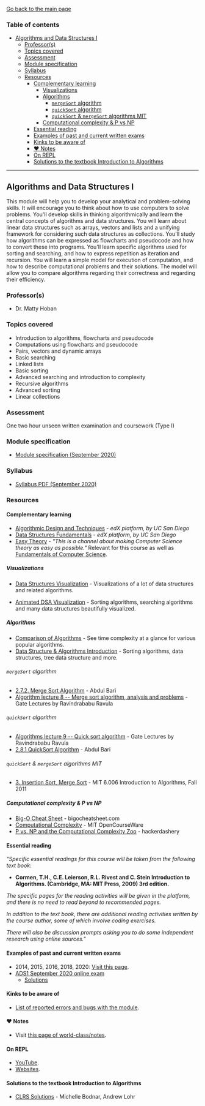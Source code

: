 [Go back to the main page](../../../README.md)

### Table of contents

- [Algorithms and Data Structures I](#algorithms-and-data-structures-i)
  - [Professor(s)](#professors)
  - [Topics covered](#topics-covered)
  - [Assessment](#assessment)
  - [Module specification](#module-specification)
  - [Syllabus](#syllabus)
  - [Resources](#resources)
    - [Complementary learning](#complementary-learning)
      - [Visualizations](#visualizations)
      - [Algorithms](#algorithms)
        - [`mergeSort` algorithm](#mergesort-algorithm)
        - [`quickSort` algorithm](#quicksort-algorithm)
        - [`quickSort` & `mergeSort` algorithms MIT](#quicksort--mergesort-algorithms-mit)
      - [Computational complexity & P vs NP](#computational-complexity--p-vs-np)
    - [Essential reading](#essential-reading)
    - [Examples of past and current written exams](#examples-of-past-and-current-written-exams)
    - [Kinks to be aware of](#kinks-to-be-aware-of)
    - [:heart: Notes](#heart-notes)
    - [On REPL](#on-repl)
    - [Solutions to the textbook Introduction to Algorithms](#solutions-to-the-textbook-introduction-to-algorithms)

---

## Algorithms and Data Structures I

This module will help you to develop your analytical and
problem-solving skills. It will encourage you to think about how to
use computers to solve problems. You'll develop skills in thinking
algorithmically and learn the central concepts of algorithms and data
structures. You will learn about linear data structures such as
arrays, vectors and lists and a unifying framework for considering
such data structures as collections. You'll study how algorithms can
be expressed as flowcharts and pseudocode and how to convert these
into programs. You'll learn specific algorithms used for sorting and
searching, and how to express repetition as iteration and
recursion. You will learn a simple model for execution of computation,
and how to describe computational problems and their solutions. The
model will allow you to compare algorithms regarding their correctness
and regarding their efficiency.

### Professor(s)

- Dr. Matty Hoban

### Topics covered

- Introduction to algorithms, flowcharts and pseudocode
- Computations using flowcharts and pseudocode
- Pairs, vectors and dynamic arrays
- Basic searching
- Linked lists
- Basic sorting
- Advanced searching and introduction to complexity
- Recursive algorithms
- Advanced sorting
- Linear collections

### Assessment

One two hour unseen written examination and coursework (Type I)

### Module specification

- [Module specification (September 2020)](https://github.com/world-class/binary-assets/blob/master/modules/module-specification/CM1035_ADS1-Module-Spec.pdf)

### Syllabus

- [Syllabus PDF (September 2020)](https://github.com/world-class/binary-assets/blob/master/modules/syllabi/Syllabus_CM1035_ADS1.pdf)

### Resources

#### Complementary learning

- [Algorithmic Design and Techniques](https://courses.edx.org/courses/course-v1:UCSanDiegoX+ALGS200x+2T2017/course) - _edX platform, by UC San Diego_
- [Data Structures Fundamentals](https://courses.edx.org/courses/course-v1:UCSanDiegoX+ALGS201x+1T2019/course) - _edX platform, by UC San Diego_
- [Easy Theory](https://www.youtube.com/c/EasyTheory/playlists) - _"This is a channel about making Computer Science theory as easy as possible."_ Relevant for this course as well as [Fundamentals of Computer Science](../cm-1025-fundamentals-of-computer-science/README.md).

##### Visualizations

- [Data Structures Visualization](https://www.cs.usfca.edu/~galles/visualization/Algorithms.html) - Visualizations of a lot of data structures and related algorithms.

- [Animated DSA Visualization](https://visualgo.net/en) - Sorting algorithms, searching algorithms and many data structures beautifully visualized.

##### Algorithms

- [Comparison of Algorithms](https://en.wikipedia.org/wiki/Sorting_algorithm#Comparison_of_algorithms) - See time complexity at a glance for various popular algorithms.
- [Data Structure & Algorithms Introduction](https://www.programiz.com/dsa/algorithm) - Sorting algorithms, data structures, tree data structure and more.

###### `mergeSort` algorithm

- [2.7.2. Merge Sort Algorithm](https://www.youtube.com/watch?v=mB5HXBb_HY8) - Abdul Bari
- [Algorithm lecture 8 -- Merge sort algorithm, analysis and problems](https://www.youtube.com/watch?v=sfmaf4QpVTw) - Gate Lectures by Ravindrababu Ravula

###### `quickSort` algorithm

- [Algorithms lecture 9 -- Quick sort algorithm](https://www.youtube.com/watch?v=3DV8GO9g7B4) - Gate Lectures by Ravindrababu Ravula
- [2.8.1 QuickSort Algorithm](https://www.youtube.com/watch?v=7h1s2SojIRw) - Abdul Bari

###### `quickSort` & `mergeSort` algorithms MIT

- [3. Insertion Sort, Merge Sort](https://youtu.be/Kg4bqzAqRBM) - MIT 6.006 Introduction to Algorithms, Fall 2011

##### Computational complexity & P vs NP

- [Big-O Cheat Sheet](https://www.bigocheatsheet.com/) - bigocheatsheet.com
- [Computational Complexity](https://www.youtube.com/watch?v=moPtwq_cVH8) - MIT OpenCourseWare
- [P vs. NP and the Computational Complexity Zoo](https://www.youtube.com/watch?v=YX40hbAHx3s) - hackerdashery

#### Essential reading

_"Specific essential readings for this course will be taken from the following text book:_

- **Cormen, T.H., C.E. Leierson, R.L. Rivest and C. Stein Introduction to Algorithms. (Cambridge, MA: MIT Press, 2009) 3rd edition.**

_The specific pages for the reading activities will be given in the platform, and there is no need to read beyond to recommended pages._

_In addition to the text book, there are additional reading activities written by the course author, some of which involve coding exercises._

_There will also be discussion prompts asking you to do some independent research using online sources."_

#### Examples of past and current written exams

- 2014, 2015, 2016, 2018, 2020: [Visit this page](https://github.com/world-class/binary-assets/tree/master/modules/cm1035-ads1/past-exams).
- [ADS1 September 2020 online exam](https://github.com/world-class/binary-assets/blob/master/modules/cm1035-ads1/past-exams/ADS2020-09-21.pdf)
  - [Solutions](https://github.com/world-class/binary-assets/blob/master/modules/cm1035-ads1/past-exams/ADS2020-09-21_answers.pdf)

#### Kinks to be aware of

- [List of reported errors and bugs with the module](../../../kinks/level-4/cm-1035-algorithms-and-data-structures-i/).

#### :heart: Notes

- Visit [this page of world-class/notes](https://github.com/world-class/notes/tree/master/level-4/algorithms-and-data-structures-i).

#### On REPL

- [YouTube](../../../youtube/README.md#algorithms).
- [Websites](../../../websites/README.md#algorithms).

#### Solutions to the textbook Introduction to Algorithms

- [CLRS Solutions](https://sites.math.rutgers.edu/~ajl213/CLRS/CLRS.html) - Michelle Bodnar, Andrew Lohr
